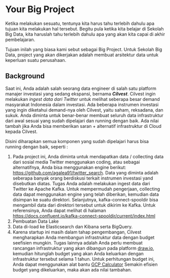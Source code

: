 # Your Big Project

Ketika melakukan sesuatu, tentunya kita harus tahu terlebih dahulu apa tujuan kita melakukan hal tersebut. Begitu pula ketika kita belajar di Sekolah Big Data, kita haruslah tahu terlebih dahulu apa yang akan kita capai di akhir pembelajaran. 

Tujuan inilah yang biasa kami sebut sebagai Big Project. Untuk Sekolah Big Data, project yang akan dikerjakan adalah membuat arsitektur data untuk keperluan suatu perusahaan.

## Background

Saat ini, Anda adalah salah seorang data engineer di salah satu platform manajer investasi yang sedang ekspansi, bernama ***Cilvest***. Cilvest ingin melakukan *ingest data dari Twitter* untuk melihat seberapa besar demand masyarakat Indonesia dalam investasi. Ada beberapa instrumen investasi yang ingin diketahui demand-nya oleh Cilvest, yaitu saham, reksadana, dan sukuk.
Anda diminta untuk benar-benar membuat seluruh data infrastruktur dari awal sesuai yang sudah dipelajari dan running dengan baik. Ada nilai tambah jika Anda bisa memberikan saran + alternatif infrastruktur di Cloud kepada Cilvest.

Disini diharapkan semua komponen yang sudah dipelajari harus bisa running dengan baik, seperti :

1. Pada project ini, Anda diminta untuk mendapatkan data / collecting data dari sosial media Twitter menggunakan coding, atau sebagai alternatifnya, Anda bisa menggunakan engine berikut: https://github.com/agalea91/twitter_search. Data yang diminta adalah seberapa banyak orang berdiskusi terkait instrumen investasi yand disebutkan diatas. Tugas Anda adalah melakukan ingest data dari Twitter ke Apache Kafka. Untuk mempermudah pengerjaan, collecting data dapat menggunakan engine  yang telah diberikan, kemudian data disimpan ke suatu direktori. Selanjutnya, kafka-connect-spooldir bisa mengambil data dari direktori tersebut untuk dikirim ke Kafka. Untuk referensinya, Anda dapat melihat di halaman https://docs.confluent.io/kafka-connect-spooldir/current/index.html 
2. Pembuatan Data Lake
3. Data di-load ke Elasticsearch dan Kibana serta BigQuery.
4. Karena startup ini masih dalam tahap pengembangan, Cilvest mengharapkan Anda membangun infrastruktur data dengan budget seefisien mungkin. Tugas lainnya adalah Anda perlu membuat rancangan infrastruktur yang akan dibangun pada platform [draw.io](https://draw.io), kemudian hitunglah budget yang akan Anda keluarkan dengan infrastruktur tersebut selama 1 tahun. Untuk perhitungan budget ini, Anda dapat menggunakan alat bantu [GCP Calculator](https://cloud.google.com/products/calculator) Semakin efisien budget yang dikeluarkan, maka akan ada nilai tambahan.